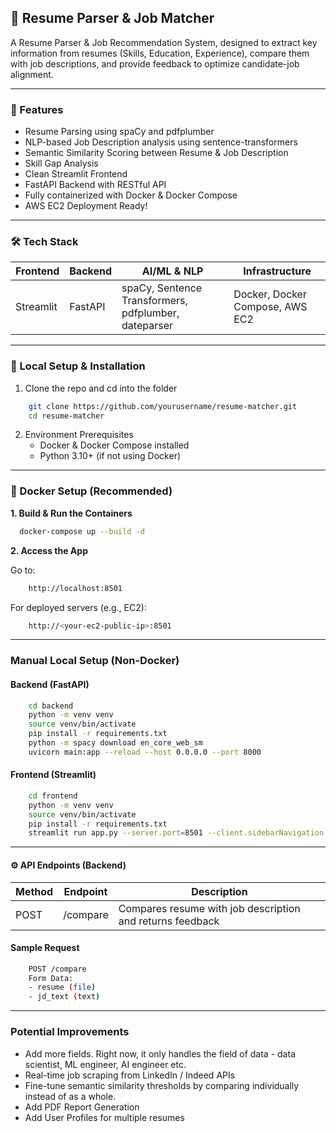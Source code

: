 ## 📄 Resume Parser & Job Matcher

A Resume Parser & Job Recommendation System, designed to extract key information from resumes (Skills, Education, Experience), compare them with job descriptions, and provide feedback to optimize candidate-job alignment.

---

### 🚀 Features

- Resume Parsing using spaCy and pdfplumber
- NLP-based Job Description analysis using sentence-transformers
- Semantic Similarity Scoring between Resume & Job Description
- Skill Gap Analysis
- Clean Streamlit Frontend
- FastAPI Backend with RESTful API
- Fully containerized with Docker & Docker Compose
- AWS EC2 Deployment Ready!

---

### 🛠️ Tech Stack

Frontend |	Backend |	AI/ML & NLP	| Infrastructure
|---|---|---|---|
Streamlit | FastAPI	| spaCy, Sentence Transformers, pdfplumber, dateparser	| Docker, Docker Compose, AWS EC2

---
### 🔧 Local Setup & Installation

1. Clone the repo and cd into the folder
    
```bash
    git clone https://github.com/yourusername/resume-matcher.git
    cd resume-matcher
   ```

2. Environment Prerequisites
   - Docker & Docker Compose installed
   - Python 3.10+ (if not using Docker)
---   

### 🐳 Docker Setup (Recommended)

**1. Build & Run the Containers**
```bash
  docker-compose up --build -d
```
**2. Access the App**

Go to:

```bash
    http://localhost:8501
   ```
For deployed servers (e.g., EC2):

```bash
    http://<your-ec2-public-ip>:8501
```
---

### Manual Local Setup (Non-Docker)

#### Backend (FastAPI)
```bash
    cd backend
    python -m venv venv
    source venv/bin/activate
    pip install -r requirements.txt
    python -m spacy download en_core_web_sm
    uvicorn main:app --reload --host 0.0.0.0 --port 8000
```
#### Frontend (Streamlit)
```bash
    cd frontend
    python -m venv venv
    source venv/bin/activate
    pip install -r requirements.txt
    streamlit run app.py --server.port=8501 --client.sidebarNavigation False
```

---

#### ⚙️ API Endpoints (Backend)

Method | Endpoint | Description
|---|---|---|
POST | /compare | Compares resume with job description and returns feedback

#### Sample Request
```bash
    POST /compare
    Form Data:
    - resume (file)
    - jd_text (text)
```

---

### Potential Improvements
- Add more fields. Right now, it only handles the field of data - data scientist, ML engineer, AI engineer etc.
- Real-time job scraping from LinkedIn / Indeed APIs
- Fine-tune semantic similarity thresholds by comparing individually instead of as a whole.
- Add PDF Report Generation
- Add User Profiles for multiple resumes
